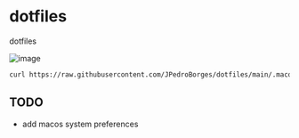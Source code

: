 # dotfiles
dotfiles

![image](https://github.com/JPedroBorges/dotfiles/assets/12955328/3b31f120-d057-4868-96d1-045d26fc1513)

```bash
curl https://raw.githubusercontent.com/JPedroBorges/dotfiles/main/.macos | bash -s -- <your passphrase>
```

## TODO

- add macos system preferences

